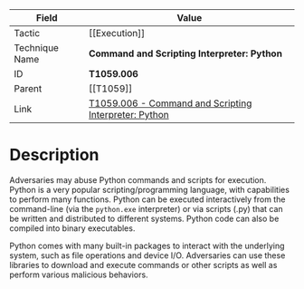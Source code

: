 
|Field|Value|
|---|---|
|Tactic|[[Execution]]|
|Technique Name|**Command and Scripting Interpreter: Python**|
|ID|**T1059.006**|
|Parent|[[T1059]]|
|Link|[T1059.006 - Command and Scripting Interpreter: Python](https://attack.mitre.org/techniques/T1059/006)|

# Description

Adversaries may abuse Python commands and scripts for execution. Python is a very popular scripting/programming language, with capabilities to perform many functions. Python can be executed interactively from the command-line (via the <code>python.exe</code> interpreter) or via scripts (.py) that can be written and distributed to different systems. Python code can also be compiled into binary executables.

Python comes with many built-in packages to interact with the underlying system, such as file operations and device I/O. Adversaries can use these libraries to download and execute commands or other scripts as well as perform various malicious behaviors.